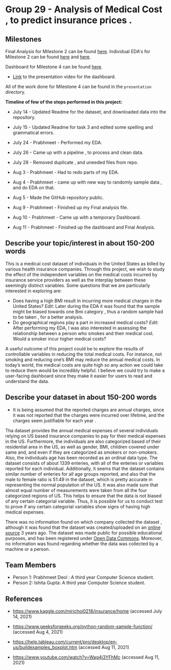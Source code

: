 # Group 29 - Analysis of Medical Cost , to predict insurance prices .

## Milestones

Final Analysis for Milestone 2 can be found [here](https://github.com/data301-2021-summer2/group29-project/blob/main/analysis/Analysis_task4.md).
Individual EDA's for Milestone 2 can be found [here](https://github.com/data301-2021-summer2/group29-project/blob/main/analysis/Ishita%20Gupta/Milestone2.ipynb) and [here](https://github.com/data301-2021-summer2/group29-project/blob/main/analysis/Prabhmeet%20Deol/DataAnalysis.ipynb).

Dashboard for Milestone 4 can be found [here](https://github.com/data301-2021-summer2/group29-project/blob/main/presentation/FinalDashboard.twbx).

- [Link](https://www.youtube.com/watch?v=VIeNYzg3JXM) to the presentation video for the dashboard.

All of the work done for Milestone 4 can be found in the `presentation` directory.

**Timeline of few of the steps performed in this project:**

- July 14 - Updated Readme for the dataset, and downloaded data into the repository.

- July 15 - Updated Readme for task 3 and edited some spelling and grammatical errors.

- July 24 - Prabhmeet - Performed my EDA.

- July 26 - Came up with a pipeline , to process and clean data.

- July 28 - Removed duplicate , and uneeded files from repo.

- Aug 3 - Prabhmeet - Had to redo parts of my EDA.

- Aug 4 - Prabhmeet - came up with new way to randomly sample data , and do EDA on that.

- Aug 5 - Made the GitHub repository public.

- Aug 9 - Prabhmeet - Finished up my Final analysis file.

- Aug 10 - Prabhmeet - Came up with a temporary Dashboard.

- Aug 11 - Prabhmeet - Finished up the dashboard and Final Analysis.

## Describe your topic/interest in about 150-200 words

This is a medical cost dataset of individuals in the United States as billed by various health insurance companies. Through this project, we wish to study the effect of the independent variables on the medical costs incurred by insurance service providers as well as the interplay between these seemingly distinct variables.
Some questions that we are particularly interested in exploring are:

- Does having a high BMI result in incurring more medical charges in the United States? _Edit_: Later during the EDA it was found that the sample might be biased towards one Bmi category , thus a random sample had to be taken , for a better analysis.
- Do geographical regions play a part in increased medical costs? _Edit_: After performing my EDA, I was also interested in assessing the relationship between a person who smokes and their medical cost. Would a smoker incur higher medical costs?

A useful outcome of this project could be to explore the results of controllable variables in reducing the total medical costs. For instance, not smoking and reducing one’s BMI may reduce the annual medical costs. In today’s world, the medical costs are quite high so any action we could take to reduce them would be incredibly helpful.
I believe we could try to make a user-facing dashboard since they make it easier for users to read and understand the data.

## Describe your dataset in about 150-200 words

- It is being assumed that the reported charges are annual charges, since it was not reported that the charges were incurred over lifetime, and the charges seem justifiable for each year .

Tha dataset provides the annual medical expenses of several individuals relying on US based insurance companies to pay for their medical expenses in the US. Furthermore, the individuals are also categorized based of their residential area in the US, as well as gender, BMI, children covered under same and, and even if they are categorized as smokers or non-smokers. Also, the individuals age has been recorded as an ordinal data type. The dataset consists of about 1339 enteries, with all of the enteries or variables reported for each individual. Additionally, it seems that the dataset contains similar number of enteries for all age groups reported, and also that the male to female ratio is 51:49 in the dataset, which is pretty accurate in representing the normal population of the US. It was also made sure that almost equal number of measurements were taken from all the four categorized regions of US. This helps to ensure that the data is not biased of any certain categorial variable. Thus, it is possible for us to conduct test to prove if any certain categorial variables show signs of having high medical expenses.

There was no information found on which company collected the dataset , although it was found that the dataset was created/uploaded on an [online source](https://www.kaggle.com/mirichoi0218/insurance/home) 3 years ago. The dataset was made public for possible educational purposes, and has been registered under [Open Data Commons](https://opendatacommons.org/licenses/dbcl/1-0/). Moreover, no information was found regarding whether the data was collected by a machine or a person.

## Team Members

- Person 1: Prabhmeet Deol : A third year Computer Science student.
- Person 2: Ishita Gupta: A third year Computer Science student.

## References

- https://www.kaggle.com/mirichoi0218/insurance/home (accessed July 14, 2021)

- https://www.geeksforgeeks.org/python-random-sample-function/ (accessed Aug 4, 2021)

- https://help.tableau.com/current/pro/desktop/en-us/buildexamples_boxplot.htm (accessed Aug 11, 2021)

- https://www.youtube.com/watch?v=Wag4j3YFhMc (accessed Aug 11, 2021)
